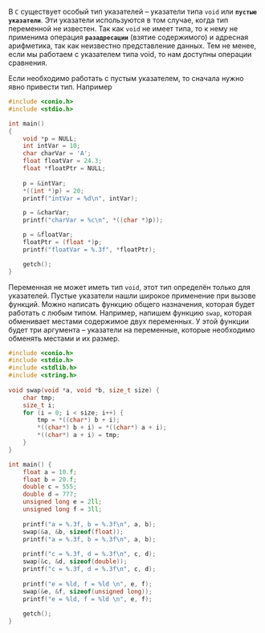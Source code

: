 В `C` существует особый тип указателей – указатели типа `void` или **`пустые указатели`**. Эти указатели используются в том случае, когда тип переменной не известен. Так как `void` не имеет типа, то к нему не применима операция **`разадресации`** (взятие содержимого) и адресная арифметика, так как неизвестно представление данных. Тем не менее, если мы работаем с указателем типа void, то нам доступны операции сравнения.

Если необходимо работать с пустым указателем, то сначала нужно явно привести тип. Например

```cpp
#include <conio.h>
#include <stdio.h>

int main()
{
    void *p = NULL;
    int intVar = 10;
    char charVar = 'A';
    float floatVar = 24.3;
    float *floatPtr = NULL;
   
    p = &intVar;
    *((int *)p) = 20;
    printf("intVar = %d\n", intVar);

    p = &charVar;
    printf("charVar = %c\n", *((char *)p));

    p = &floatVar;
    floatPtr = (float *)p;
    printf("floatVar = %.3f", *floatPtr);

    getch();
}
```

Переменная не может иметь тип `void`, этот тип определён только для указателей. Пустые указатели нашли широкое применение при вызове функций. Можно написать функцию общего назначения, которая будет работать с любым типом. Например, напишем функцию `swap`, которая обменивает местами содержимое двух переменных. У этой функции будет три аргумента – указатели на переменные, которые необходимо обменять местами и их размер.

```cpp
#include <conio.h>
#include <stdio.h>
#include <stdlib.h>
#include <string.h>
 
void swap(void *a, void *b, size_t size) {
    char tmp;
    size_t i;
    for (i = 0; i < size; i++) {
	    tmp = *((char*) b + i);
        *((char*) b + i) = *((char*) a + i);
        *((char*) a + i) = tmp;
    }
}

int main() {
    float a = 10.f;
    float b = 20.f;
    double c = 555;
    double d = 777;
    unsigned long e = 2ll;
    unsigned long f = 3ll;
 
    printf("a = %.3f, b = %.3f\n", a, b);
    swap(&a, &b, sizeof(float));
    printf("a = %.3f, b = %.3f\n", a, b);
 
    printf("c = %.3f, d = %.3f\n", c, d);
    swap(&c, &d, sizeof(double));
    printf("c = %.3f, d = %.3f\n", c, d);
 
    printf("e = %ld, f = %ld \n", e, f);
    swap(&e, &f, sizeof(unsigned long));
    printf("e = %ld, f = %ld \n", e, f);
 
    getch();
}
```